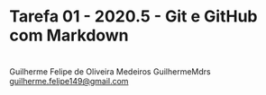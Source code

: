 # Tarefa 01 - 2020.5 - Git e GitHub com Markdown <h1>
Guilherme Felipe de Oliveira Medeiros
GuilhermeMdrs
guilherme.felipe149@gmail.com